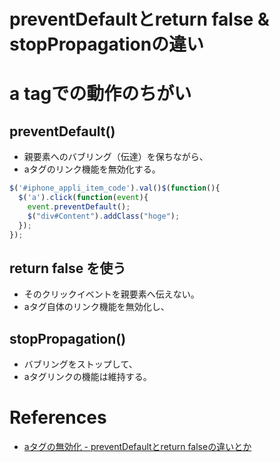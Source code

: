 preventDefaultとreturn false & stopPropagationの違い
=====================================================


# a tagでの動作のちがい

## preventDefault()

+ 親要素へのバブリング（伝達）を保ちながら、
+ aタグのリンク機能を無効化する。


```js
$('#iphone_appli_item_code').val()$(function(){
  $('a').click(function(event){
    event.preventDefault();
    $("div#Content").addClass("hoge");
  });
});
```

## return false を使う

+ そのクリックイベントを親要素へ伝えない。
+ aタグ自体のリンク機能を無効化し、


## stopPropagation()

+ バブリングをストップして、
+ aタグリンクの機能は維持する。




# References

+ [aタグの無効化 - preventDefaultとreturn falseの違いとか](http://qiita.com/mwtonbel/items/f3c6e2373c348ea74b19)